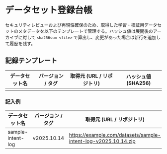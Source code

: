 # データセット登録台帳

セキュリティレビューおよび再現性確保のため、取得した学習・検証用データセットのメタデータを以下のテンプレートで管理する。ハッシュ値は展開後のアーカイブに対して `sha256sum <file>` で算出し、変更があった場合は新行を追加して履歴を残す。

## 記録テンプレート

| データセット名 | バージョン / タグ | 取得元 (URL / リポジトリ) | ハッシュ値 (SHA256) |
| --- | --- | --- | --- |
|  |  |  |  |

### 記入例

| データセット名 | バージョン / タグ | 取得元 (URL / リポジトリ) | ハッシュ値 (SHA256) |
| --- | --- | --- | --- |
| sample-intent-log | v2025.10.14 | https://example.com/datasets/sample-intent-log-v2025.10.14.zip | 7f70a0b1c8b0b5e9e770ddcc936ef4c16a75d6a5a23f25fbe5a2f0c3e8d91b52 |

